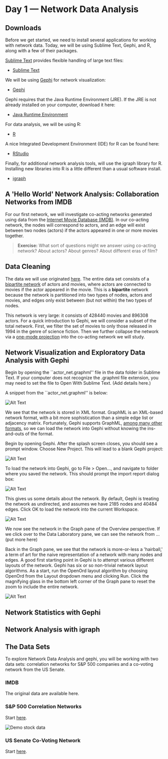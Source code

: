 # Day 1 &mdash; Network Data Analysis

## Downloads

Before we get started, we need to install several applications for working with network data. Today, we will be using Sublime Text, Gephi, and R, along with a few of their packages.

[Sublime Text](https://www.sublimetext.com/) provides flexible handling of large text files:

* [Sublime Text](https://www.sublimetext.com/)

We will be using [Gephi](https://gephi.org/) for network visualization:

* [Gephi](https://gephi.org/)

Gephi requires that the Java Runtime Environment (JRE). If the JRE is not already installed on your computer, download it here:

* [Java Runtime Environment](http://www.oracle.com/technetwork/java/javase/downloads/jre8-downloads-2133155.html)

For data analysis, we will be using R:

* [R](https://cran.cnr.berkeley.edu/)

A nice Integrated Development Environment (IDE) for R can be found here:

* [RStudio](https://www.rstudio.com/products/rstudio/download2/)  

Finally, for additional network analysis tools, will use the igraph library for R. Installing new libraries into R is a little different than a usual software install. 

* [igraph](http://igraph.org/r/)  

## A 'Hello World' Network Analysis: Collaboration Networks from IMDB

For our first network, we will investigate co-acting networks generated using data from the [Internet Movie Database (IMDB)](http://www.imdb.com/). In our co-acting network, the nodes will correspond to actors, and an edge will exist between two nodes (actors) if the actors appeared in one or more movies together.

> **Exercise:** What sort of questions might we answer using co-acting network? About actors? About genres? About different eras of film?

## Data Cleaning

The data we will use originated [here](https://www.cise.ufl.edu/research/sparse/matrices/Pajek/IMDB.html). The entire data set consists of a [bipartite network](https://en.wikipedia.org/wiki/Bipartite_graph) of actors and movies, where actors are connected to movies if the actor appeared in the movie. This is a **bipartite** network because the network is partitioned into two types of nodes, actors and movies, and edges only exist between (but not within) the two types of nodes.

This network is very large: it consists of 428440 movies and 896308 actors. For a quick introduction to Gephi, we will consider a subset of the total network. First, we filter the set of movies to only those released in 1994 in the genre of science fiction. Then we further collapse the network via a [one-mode projection](https://en.wikipedia.org/wiki/Bipartite_network_projection) into the co-acting network we will study.

## Network Visualization and Exploratory Data Analysis with Gephi

Begin by opening the ``actor_net.graphml'' file in the data folder in Sublime Text. If your computer does not recognize the .graphml file extension, you may need to set the file to Open With Sublime Text. (Add details here.)

A snippet from the ``actor_net.graphml'' is below:

![Alt Text](https://raw.githubusercontent.com/ddarmon/sfinsc-day1/master/graphics/actor_net_sublimetext.png)

We see that the network is stored in XML format. GraphML is an XML-based network format, with a bit more sophistication than a simple edge list or adjacency matrix. Fortunately, Gephi supports GraphML, [among many other formats](https://gephi.org/users/supported-graph-formats/), so we can load the network into Gephi without knowing the ins-and-outs of the format.

Begin by opening Gephi. After the splash screen closes, you should see a prompt window. Choose New Project. This will lead to a blank Gephi project:

![Alt Text](https://raw.githubusercontent.com/ddarmon/sfinsc-day1/master/graphics/gephi-gui.png)

To load the network into Gephi, go to File > Open..., and navigate to folder where you saved the network. This should prompt the import report dialog box:

![Alt Text](https://raw.githubusercontent.com/ddarmon/sfinsc-day1/master/graphics/import-window.png)

This gives us some details about the network. By default, Gephi is treating the network as undirected, and assumes we have 2185 nodes and 40484 edges. Click OK to load the network into the current Workspace.

![Alt Text](https://raw.githubusercontent.com/ddarmon/sfinsc-day1/master/graphics/actor-start-network.png)

We now see the network in the Graph pane of the Overview perspective. If we click over to the Data Laboratory pane, we can see the network from ... (put more here)

Back in the Graph pane, we see that the network is more-or-less a 'hairball,' a term of art for the naive representation of a network with many nodes and edges. A good first starting point in Gephi is to attempt various different layouts of the network. Gephi has six or so non-trivial network layout algorithms. As a start, run the OpenOrd layout algorithm by choosing OpenOrd from the Layout dropdown menu and clicking Run. Click the magnifying glass in the bottom left corner of the Graph pane to reset the zoom to include the entire network.

![Alt Text](https://raw.githubusercontent.com/ddarmon/sfinsc-day1/master/graphics/network-after-openord.png)

## Network Statistics with Gephi

## Network Analysis with igraph

## The Data Sets

To explore Network Data Analysis and gephi, you will be working with two data sets: correlation networks for S&P 500 companies and a co-voting network from the US Senate.

### IMDB

The original data are available here.

### S&P 500 Correlation Networks

Start [here](https://github.com/ddarmon/sfinsc-day1/blob/master/sp500.md).

![Demo stock data](https://raw.githubusercontent.com/ddarmon/sfinsc-day1/master/graphics/stock-demo.png)

<!--
### Political Blogs

The original data are available [here](https://networkdata.ics.uci.edu/data.php?id=102).
-->

### US Senate Co-Voting Network

Start [here](https://github.com/ddarmon/sfinsc-day1/blob/master/senate.md).